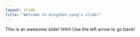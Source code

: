 ```yaml
---
layout: slide
title: "Welcome to mingzhen yang's slide!"
---
```

This is an awesome slide! hhhh
Use the left arrow to go back!
